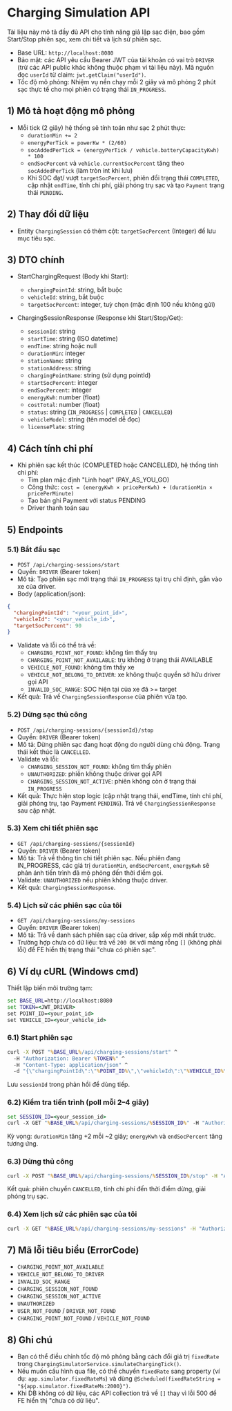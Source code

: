 # Charging Simulation API

Tài liệu này mô tả đầy đủ API cho tính năng giả lập sạc điện, bao gồm Start/Stop phiên sạc, xem chi tiết và lịch sử phiên sạc.

- Base URL: `http://localhost:8080`
- Bảo mật: các API yêu cầu Bearer JWT của tài khoản có vai trò `DRIVER` (trừ các API public khác không thuộc phạm vi tài liệu này). Mã nguồn đọc `userId` từ claim: `jwt.getClaim("userId")`.
- Tốc độ mô phỏng: Nhiệm vụ nền chạy mỗi 2 giây và mô phỏng 2 phút sạc thực tế cho mọi phiên có trạng thái `IN_PROGRESS`.

## 1) Mô tả hoạt động mô phỏng
- Mỗi tick (2 giây) hệ thống sẽ tính toán như sạc 2 phút thực:
  - `durationMin += 2`
  - `energyPerTick = powerKw * (2/60)`
  - `socAddedPerTick = (energyPerTick / vehicle.batteryCapacityKwh) * 100`
  - `endSocPercent` và `vehicle.currentSocPercent` tăng theo `socAddedPerTick` (làm tròn int khi lưu)
  - Khi SOC đạt/ vượt `targetSocPercent`, phiên đổi trạng thái `COMPLETED`, cập nhật `endTime`, tính chi phí, giải phóng trụ sạc và tạo `Payment` trạng thái `PENDING`.

## 2) Thay đổi dữ liệu
- Entity `ChargingSession` có thêm cột: `targetSocPercent` (Integer) để lưu mục tiêu sạc.

## 3) DTO chính
- StartChargingRequest (Body khi Start):
  - `chargingPointId`: string, bắt buộc
  - `vehicleId`: string, bắt buộc
  - `targetSocPercent`: integer, tuỳ chọn (mặc định 100 nếu không gửi)

- ChargingSessionResponse (Response khi Start/Stop/Get):
  - `sessionId`: string
  - `startTime`: string (ISO datetime)
  - `endTime`: string hoặc null
  - `durationMin`: integer
  - `stationName`: string
  - `stationAddress`: string
  - `chargingPointName`: string (sử dụng pointId)
  - `startSocPercent`: integer
  - `endSocPercent`: integer
  - `energyKwh`: number (float)
  - `costTotal`: number (float)
  - `status`: string (`IN_PROGRESS` | `COMPLETED` | `CANCELLED`)
  - `vehicleModel`: string (tên model dễ đọc)
  - `licensePlate`: string

## 4) Cách tính chi phí
- Khi phiên sạc kết thúc (COMPLETED hoặc CANCELLED), hệ thống tính chi phí:
  - Tìm plan mặc định "Linh hoạt" (PAY_AS_YOU_GO)
  - Công thức: `cost = (energyKwh × pricePerKwh) + (durationMin × pricePerMinute)`
  - Tạo bản ghi Payment với status PENDING
  - Driver thanh toán sau

## 5) Endpoints

### 5.1) Bắt đầu sạc
- `POST /api/charging-sessions/start`
- Quyền: `DRIVER` (Bearer token)
- Mô tả: Tạo phiên sạc mới trạng thái `IN_PROGRESS` tại trụ chỉ định, gắn vào xe của driver.
- Body (application/json):
```json
{
  "chargingPointId": "<your_point_id>",
  "vehicleId": "<your_vehicle_id>",
  "targetSocPercent": 90
}
```
- Validate và lỗi có thể trả về:
  - `CHARGING_POINT_NOT_FOUND`: không tìm thấy trụ
  - `CHARGING_POINT_NOT_AVAILABLE`: trụ không ở trạng thái AVAILABLE
  - `VEHICLE_NOT_FOUND`: không tìm thấy xe
  - `VEHICLE_NOT_BELONG_TO_DRIVER`: xe không thuộc quyền sở hữu driver gọi API
  - `INVALID_SOC_RANGE`: SOC hiện tại của xe đã >= target
- Kết quả: Trả về `ChargingSessionResponse` của phiên vừa tạo.

### 5.2) Dừng sạc thủ công
- `POST /api/charging-sessions/{sessionId}/stop`
- Quyền: `DRIVER` (Bearer token)
- Mô tả: Dừng phiên sạc đang hoạt động do người dùng chủ động. Trạng thái kết thúc là `CANCELLED`.
- Validate và lỗi:
  - `CHARGING_SESSION_NOT_FOUND`: không tìm thấy phiên
  - `UNAUTHORIZED`: phiên không thuộc driver gọi API
  - `CHARGING_SESSION_NOT_ACTIVE`: phiên không còn ở trạng thái `IN_PROGRESS`
- Kết quả: Thực hiện stop logic (cập nhật trạng thái, endTime, tính chi phí, giải phóng trụ, tạo Payment `PENDING`). Trả về `ChargingSessionResponse` sau cập nhật.

### 5.3) Xem chi tiết phiên sạc
- `GET /api/charging-sessions/{sessionId}`
- Quyền: `DRIVER` (Bearer token)
- Mô tả: Trả về thông tin chi tiết phiên sạc. Nếu phiên đang IN_PROGRESS, các giá trị `durationMin`, `endSocPercent`, `energyKwh` sẽ phản ánh tiến trình đã mô phỏng đến thời điểm gọi.
- Validate: `UNAUTHORIZED` nếu phiên không thuộc driver.
- Kết quả: `ChargingSessionResponse`.

### 5.4) Lịch sử các phiên sạc của tôi
- `GET /api/charging-sessions/my-sessions`
- Quyền: `DRIVER` (Bearer token)
- Mô tả: Trả về danh sách phiên sạc của driver, sắp xếp mới nhất trước.
- Trường hợp chưa có dữ liệu: trả về `200 OK` với mảng rỗng `[]` (không phải lỗi) để FE hiển thị trạng thái "chưa có phiên sạc".

## 6) Ví dụ cURL (Windows cmd)

Thiết lập biến môi trường tạm:
```cmd
set BASE_URL=http://localhost:8080
set TOKEN=<JWT_DRIVER>
set POINT_ID=<your_point_id>
set VEHICLE_ID=<your_vehicle_id>
```

### 6.1) Start phiên sạc
```cmd
curl -X POST "%BASE_URL%/api/charging-sessions/start" ^
  -H "Authorization: Bearer %TOKEN%" ^
  -H "Content-Type: application/json" ^
  -d "{\"chargingPointId\":\"%POINT_ID%\",\"vehicleId\":\"%VEHICLE_ID%\",\"targetSocPercent\":90}"
```
Lưu `sessionId` trong phản hồi để dùng tiếp.

### 6.2) Kiểm tra tiến trình (poll mỗi 2–4 giây)
```cmd
set SESSION_ID=<your_session_id>
curl -X GET "%BASE_URL%/api/charging-sessions/%SESSION_ID%" -H "Authorization: Bearer %TOKEN%"
```
Kỳ vọng: `durationMin` tăng +2 mỗi ~2 giây; `energyKwh` và `endSocPercent` tăng tương ứng.

### 6.3) Dừng thủ công
```cmd
curl -X POST "%BASE_URL%/api/charging-sessions/%SESSION_ID%/stop" -H "Authorization: Bearer %TOKEN%"
```
Kết quả: phiên chuyển `CANCELLED`, tính chi phí đến thời điểm dừng, giải phóng trụ sạc.

### 6.4) Xem lịch sử các phiên sạc của tôi
```cmd
curl -X GET "%BASE_URL%/api/charging-sessions/my-sessions" -H "Authorization: Bearer %TOKEN%"
```

## 7) Mã lỗi tiêu biểu (ErrorCode)
- `CHARGING_POINT_NOT_AVAILABLE`
- `VEHICLE_NOT_BELONG_TO_DRIVER`
- `INVALID_SOC_RANGE`
- `CHARGING_SESSION_NOT_FOUND`
- `CHARGING_SESSION_NOT_ACTIVE`
- `UNAUTHORIZED`
- `USER_NOT_FOUND` / `DRIVER_NOT_FOUND`
- `CHARGING_POINT_NOT_FOUND` / `VEHICLE_NOT_FOUND`

## 8) Ghi chú
- Bạn có thể điều chỉnh tốc độ mô phỏng bằng cách đổi giá trị `fixedRate` trong `ChargingSimulatorService.simulateChargingTick()`.
- Nếu muốn cấu hình qua file, có thể chuyển `fixedRate` sang property (ví dụ: `app.simulator.fixedRateMs`) và dùng `@Scheduled(fixedRateString = "${app.simulator.fixedRateMs:2000}")`.
- Khi DB không có dữ liệu, các API collection trả về `[]` thay vì lỗi 500 để FE hiển thị "chưa có dữ liệu".
